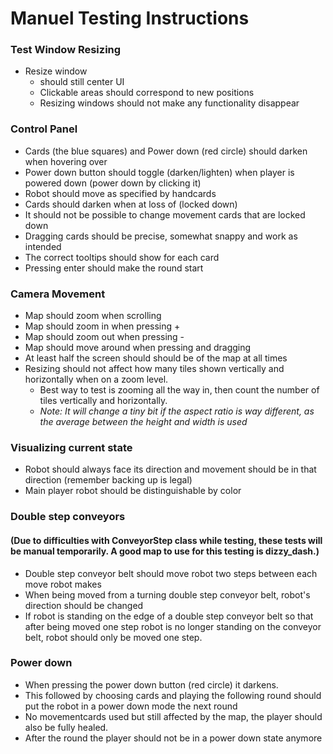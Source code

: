 # Manuel Testing Instructions

### Test Window Resizing

* Resize window
    * should still center UI
    * Clickable areas should correspond to new positions
    * Resizing windows should not make any functionality disappear

### Control Panel

* Cards (the blue squares) and Power down (red circle) should darken when hovering over
* Power down button should toggle (darken/lighten) when player is powered down (power down by clicking it)
* Robot should move as specified by handcards
* Cards should darken when at loss of  (locked down)
* It should not be possible to change movement cards that are locked down
* Dragging cards should be precise, somewhat snappy and work as intended
* The correct tooltips should show for each card
* Pressing enter should make the round start


### Camera Movement

* Map should zoom when scrolling
* Map should zoom in when pressing +
* Map should zoom out when pressing -
* Map should move around when pressing and dragging   
* At least half the screen should should be of the map at all times
* Resizing should not affect how many tiles shown vertically and horizontally when on a zoom level.
    * Best way to test is zooming all the way in, then count the number of tiles vertically and horizontally.
    * *Note: It will change a tiny bit if the aspect ratio is way different, as the average between the height and width is used*

### Visualizing current state

* Robot should always face its direction and movement should be in that direction (remember backing up is legal)
* Main player robot should be distinguishable by color

### Double step conveyors
#### (Due to difficulties with ConveyorStep class while testing, these tests will be manual temporarily. A good map to use for this testing is dizzy_dash.)

* Double step conveyor belt should move robot two steps between each move robot makes
* When being moved from a turning double step conveyor belt, robot's direction should be changed
* If robot is standing on the edge of a double step conveyor belt so that after being moved one step robot is no longer standing on the conveyor belt, robot should only be moved one step.

### Power down

* When pressing the power down button (red circle) it darkens.
* This followed by choosing cards and playing the following round should put the robot in a power down mode the next round
* No movementcards used but still affected by the map, the player should also be fully healed.
* After the round the player should not be in a power down state anymore